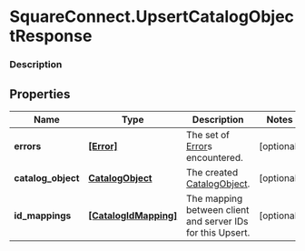 # SquareConnect.UpsertCatalogObjectResponse

### Description



## Properties
Name | Type | Description | Notes
------------ | ------------- | ------------- | -------------
**errors** | [**[Error]**](Error.md) | The set of [Error](#type-error)s encountered. | [optional] 
**catalog_object** | [**CatalogObject**](CatalogObject.md) | The created [CatalogObject](#type-catalogobject). | [optional] 
**id_mappings** | [**[CatalogIdMapping]**](CatalogIdMapping.md) | The mapping between client and server IDs for this Upsert. | [optional] 


